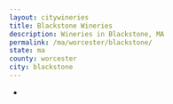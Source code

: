 ```yaml
---
layout: citywineries
title: Blackstone Wineries
description: Wineries in Blackstone, MA
permalink: /ma/worcester/blackstone/
state: ma
county: worcester
city: blackstone
---
```

-
